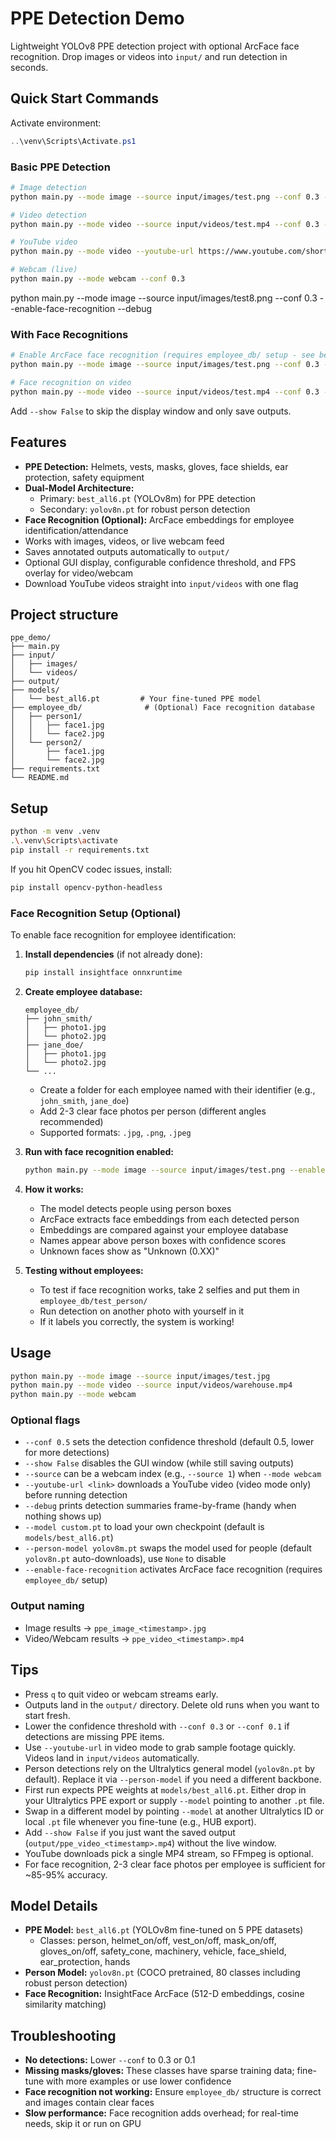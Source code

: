 # PPE Detection Demo

Lightweight YOLOv8 PPE detection project with optional ArcFace face recognition. Drop images or videos into `input/` and run detection in seconds.

## Quick Start Commands

Activate environment:
```powershell
..\venv\Scripts\Activate.ps1
```

### Basic PPE Detection
```bash
# Image detection
python main.py --mode image --source input/images/test.png --conf 0.3 --debug

# Video detection
python main.py --mode video --source input/videos/test.mp4 --conf 0.3 --debug

# YouTube video
python main.py --mode video --youtube-url https://www.youtube.com/shorts/_nm1Yb8sxxY --conf 0.3 --debug

# Webcam (live)
python main.py --mode webcam --conf 0.3
```
python main.py --mode image --source input/images/test8.png --conf 0.3 --enable-face-recognition --debug

### With Face Recognitions
```bash
# Enable ArcFace face recognition (requires employee_db/ setup - see below)
python main.py --mode image --source input/images/test.png --conf 0.3 --enable-face-recognition --debug

# Face recognition on video
python main.py --mode video --source input/videos/test.mp4 --conf 0.3 --enable-face-recognition
```

Add `--show False` to skip the display window and only save outputs.

## Features
- **PPE Detection:** Helmets, vests, masks, gloves, face shields, ear protection, safety equipment
- **Dual-Model Architecture:** 
  - Primary: `best_all6.pt` (YOLOv8m) for PPE detection
  - Secondary: `yolov8n.pt` for robust person detection
- **Face Recognition (Optional):** ArcFace embeddings for employee identification/attendance
- Works with images, videos, or live webcam feed
- Saves annotated outputs automatically to `output/`
- Optional GUI display, configurable confidence threshold, and FPS overlay for video/webcam
- Download YouTube videos straight into `input/videos` with one flag

## Project structure
```
ppe_demo/
├── main.py
├── input/
│   ├── images/
│   └── videos/
├── output/
├── models/
│   └── best_all6.pt         # Your fine-tuned PPE model
├── employee_db/              # (Optional) Face recognition database
│   ├── person1/
│   │   ├── face1.jpg
│   │   └── face2.jpg
│   └── person2/
│       ├── face1.jpg
│       └── face2.jpg
├── requirements.txt
└── README.md
```

## Setup
```bash
python -m venv .venv
.\.venv\Scripts\activate
pip install -r requirements.txt
```

If you hit OpenCV codec issues, install:
```bash
pip install opencv-python-headless
```

### Face Recognition Setup (Optional)
To enable face recognition for employee identification:

1. **Install dependencies** (if not already done):
   ```bash
   pip install insightface onnxruntime
   ```

2. **Create employee database:**
   ```
   employee_db/
   ├── john_smith/
   │   ├── photo1.jpg
   │   └── photo2.jpg
   ├── jane_doe/
   │   ├── photo1.jpg
   │   └── photo2.jpg
   └── ...
   ```
   - Create a folder for each employee named with their identifier (e.g., `john_smith`, `jane_doe`)
   - Add 2-3 clear face photos per person (different angles recommended)
   - Supported formats: `.jpg`, `.png`, `.jpeg`

3. **Run with face recognition enabled:**
   ```bash
   python main.py --mode image --source input/images/test.png --enable-face-recognition
   ```

4. **How it works:**
   - The model detects people using person boxes
   - ArcFace extracts face embeddings from each detected person
   - Embeddings are compared against your employee database
   - Names appear above person boxes with confidence scores
   - Unknown faces show as "Unknown (0.XX)"

5. **Testing without employees:**
   - To test if face recognition works, take 2 selfies and put them in `employee_db/test_person/`
   - Run detection on another photo with yourself in it
   - If it labels you correctly, the system is working!

## Usage
```bash
python main.py --mode image --source input/images/test.jpg
python main.py --mode video --source input/videos/warehouse.mp4
python main.py --mode webcam
```

### Optional flags
- `--conf 0.5` sets the detection confidence threshold (default 0.5, lower for more detections)
- `--show False` disables the GUI window (while still saving outputs)
- `--source` can be a webcam index (e.g., `--source 1`) when `--mode webcam`
- `--youtube-url <link>` downloads a YouTube video (video mode only) before running detection
- `--debug` prints detection summaries frame-by-frame (handy when nothing shows up)
- `--model custom.pt` to load your own checkpoint (default is `models/best_all6.pt`)
- `--person-model yolov8m.pt` swaps the model used for people (default `yolov8n.pt` auto-downloads), use `None` to disable
- `--enable-face-recognition` activates ArcFace face recognition (requires `employee_db/` setup)

### Output naming
- Image results → `ppe_image_<timestamp>.jpg`
- Video/Webcam results → `ppe_video_<timestamp>.mp4`

## Tips
- Press `q` to quit video or webcam streams early.
- Outputs land in the `output/` directory. Delete old runs when you want to start fresh.
- Lower the confidence threshold with `--conf 0.3` or `--conf 0.1` if detections are missing PPE items.
- Use `--youtube-url` in video mode to grab sample footage quickly. Videos land in `input/videos` automatically.
- Person detections rely on the Ultralytics general model (`yolov8n.pt` by default). Replace it via `--person-model` if you need a different backbone.
- First run expects PPE weights at `models/best_all6.pt`. Either drop in your Ultralytics PPE export or supply `--model` pointing to another `.pt` file.
- Swap in a different model by pointing `--model` at another Ultralytics ID or local `.pt` file whenever you fine-tune (e.g., HUB export).
- Add `--show False` if you just want the saved output (`output/ppe_video_<timestamp>.mp4`) without the live window.
- YouTube downloads pick a single MP4 stream, so FFmpeg is optional.
- For face recognition, 2-3 clear face photos per employee is sufficient for ~85-95% accuracy.

## Model Details
- **PPE Model:** `best_all6.pt` (YOLOv8m fine-tuned on 5 PPE datasets)
  - Classes: person, helmet_on/off, vest_on/off, mask_on/off, gloves_on/off, safety_cone, machinery, vehicle, face_shield, ear_protection, hands
- **Person Model:** `yolov8n.pt` (COCO pretrained, 80 classes including robust person detection)
- **Face Recognition:** InsightFace ArcFace (512-D embeddings, cosine similarity matching)

## Troubleshooting
- **No detections:** Lower `--conf` to 0.3 or 0.1
- **Missing masks/gloves:** These classes have sparse training data; fine-tune with more examples or use lower confidence
- **Face recognition not working:** Ensure `employee_db/` structure is correct and images contain clear faces
- **Slow performance:** Face recognition adds overhead; for real-time needs, skip it or run on GPU
